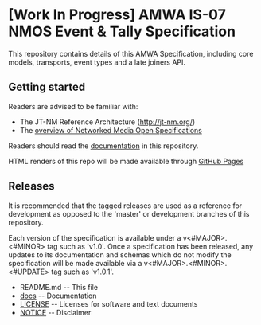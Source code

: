 # [Work In Progress] AMWA IS-07 NMOS Event & Tally Specification

This repository contains details of this AMWA Specification, including core models, transports, event types and a late joiners API.

## Getting started

Readers are advised to be familiar with:
* The JT-NM Reference Architecture (http://jt-nm.org/)
* The [overview of Networked Media Open Specifications](https://amwa-tv.github.io/nmos)

Readers should read the [documentation](docs/) in this repository.

HTML renders of this repo will be made available through [GitHub Pages](https://amwa-tv.github.io/nmos/nmos-event-tally)

## Releases

It is recommended that the tagged releases are used as a reference for development as opposed to the 'master' or development branches of this repository.

Each version of the specification is available under a v&lt;#MAJOR&gt;.&lt;#MINOR&gt; tag such as 'v1.0'. Once a specification has been released, any updates to its documentation and schemas which do not modify the specification will be made available via a v&lt;#MAJOR&gt;.&lt;#MINOR&gt;.&lt;#UPDATE&gt; tag such as 'v1.0.1'.


* README.md -- This file
* [docs](docs/) -- Documentation
* [LICENSE](LICENSE) -- Licenses for software and text documents
* [NOTICE](NOTICE) -- Disclaimer
